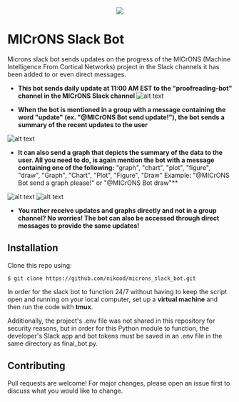 <p align="center">
  <img src="https://github.com/nikood/microns_slack_bot/blob/main/figures/logo.png" />
</p>

# MICrONS Slack Bot
Microns slack bot sends updates on the progress of the MICrONS (Machine Intelligence From Cortical Networks) project in the Slack channels it has been added to or even direct messages.

* **This bot sends daily update at 11:00 AM EST to the "proofreading-bot" channel in the MICrONS Slack channel**
![alt text](https://github.com/nikood/microns_slack_bot/blob/main/figures/daily.png)

* **When the bot is mentioned in a group with a message containing the word "update" (ex. "@MICrONS Bot send update!"), the bot sends a summary of the recent updates to the user**

![alt text](https://github.com/nikood/microns_slack_bot/blob/main/figures/update.png)

* **It can also send a graph that depicts the summary of the data to the user. All you need to do, is again mention the bot with a message containing one of the following:** "graph", "chart", "plot", "figure", "draw", "Graph", "Chart", "Plot", "Figure", "Draw"
Example: "@MICrONS Bot send a graph please!" or "@MICrONS Bot draw"**

![alt text](https://github.com/nikood/microns_slack_bot/blob/main/figures/draw.png)
![alt text](https://github.com/nikood/microns_slack_bot/blob/main/figures/zoom.png)

* **You rather receive updates and graphs directly and not in a group channel? No worries! The bot can also be accessed through direct messages to provide the same updates!**

## Installation

Clone this repo using:
```
$ git clone https://github.com/nikood/microns_slack_bot.git
```
                      
In order for the slack bot to function 24/7 without having to keep the script open and running on your local computer, set up a **virtual machine** and then run the code with **tmux**. 

Additionally, the project's .env file was not shared in this repository for security reasons, but in order for this Python module to function, the developer's Slack app and bot tokens must be saved in an .env file in the same directory as final_bot.py.


## Contributing
Pull requests are welcome! For major changes, please open an issue first to discuss what you would like to change.

